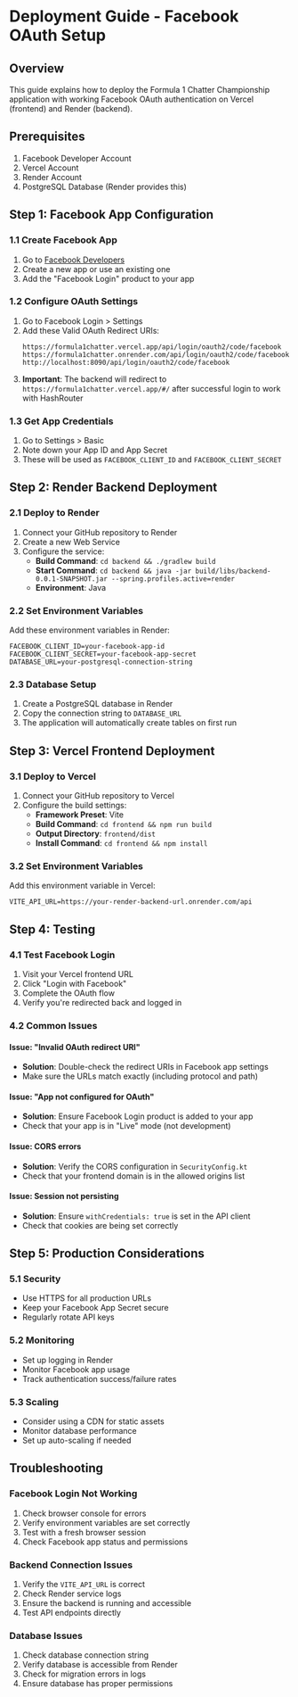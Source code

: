 # Deployment Guide - Facebook OAuth Setup

## Overview
This guide explains how to deploy the Formula 1 Chatter Championship application with working Facebook OAuth authentication on Vercel (frontend) and Render (backend).

## Prerequisites
1. Facebook Developer Account
2. Vercel Account
3. Render Account
4. PostgreSQL Database (Render provides this)

## Step 1: Facebook App Configuration

### 1.1 Create Facebook App
1. Go to [Facebook Developers](https://developers.facebook.com/)
2. Create a new app or use an existing one
3. Add the "Facebook Login" product to your app

### 1.2 Configure OAuth Settings
1. Go to Facebook Login > Settings
2. Add these Valid OAuth Redirect URIs:
   ```
   https://formula1chatter.vercel.app/api/login/oauth2/code/facebook
   https://formula1chatter.onrender.com/api/login/oauth2/code/facebook
   http://localhost:8090/api/login/oauth2/code/facebook
   ```
3. **Important**: The backend will redirect to `https://formula1chatter.vercel.app/#/` after successful login to work with HashRouter

### 1.3 Get App Credentials
1. Go to Settings > Basic
2. Note down your App ID and App Secret
3. These will be used as `FACEBOOK_CLIENT_ID` and `FACEBOOK_CLIENT_SECRET`

## Step 2: Render Backend Deployment

### 2.1 Deploy to Render
1. Connect your GitHub repository to Render
2. Create a new Web Service
3. Configure the service:
   - **Build Command**: `cd backend && ./gradlew build`
   - **Start Command**: `cd backend && java -jar build/libs/backend-0.0.1-SNAPSHOT.jar --spring.profiles.active=render`
   - **Environment**: Java

### 2.2 Set Environment Variables
Add these environment variables in Render:
```
FACEBOOK_CLIENT_ID=your-facebook-app-id
FACEBOOK_CLIENT_SECRET=your-facebook-app-secret
DATABASE_URL=your-postgresql-connection-string
```

### 2.3 Database Setup
1. Create a PostgreSQL database in Render
2. Copy the connection string to `DATABASE_URL`
3. The application will automatically create tables on first run

## Step 3: Vercel Frontend Deployment

### 3.1 Deploy to Vercel
1. Connect your GitHub repository to Vercel
2. Configure the build settings:
   - **Framework Preset**: Vite
   - **Build Command**: `cd frontend && npm run build`
   - **Output Directory**: `frontend/dist`
   - **Install Command**: `cd frontend && npm install`

### 3.2 Set Environment Variables
Add this environment variable in Vercel:
```
VITE_API_URL=https://your-render-backend-url.onrender.com/api
```

## Step 4: Testing

### 4.1 Test Facebook Login
1. Visit your Vercel frontend URL
2. Click "Login with Facebook"
3. Complete the OAuth flow
4. Verify you're redirected back and logged in

### 4.2 Common Issues

#### Issue: "Invalid OAuth redirect URI"
- **Solution**: Double-check the redirect URIs in Facebook app settings
- Make sure the URLs match exactly (including protocol and path)

#### Issue: "App not configured for OAuth"
- **Solution**: Ensure Facebook Login product is added to your app
- Check that your app is in "Live" mode (not development)

#### Issue: CORS errors
- **Solution**: Verify the CORS configuration in `SecurityConfig.kt`
- Check that your frontend domain is in the allowed origins list

#### Issue: Session not persisting
- **Solution**: Ensure `withCredentials: true` is set in the API client
- Check that cookies are being set correctly

## Step 5: Production Considerations

### 5.1 Security
- Use HTTPS for all production URLs
- Keep your Facebook App Secret secure
- Regularly rotate API keys

### 5.2 Monitoring
- Set up logging in Render
- Monitor Facebook app usage
- Track authentication success/failure rates

### 5.3 Scaling
- Consider using a CDN for static assets
- Monitor database performance
- Set up auto-scaling if needed

## Troubleshooting

### Facebook Login Not Working
1. Check browser console for errors
2. Verify environment variables are set correctly
3. Test with a fresh browser session
4. Check Facebook app status and permissions

### Backend Connection Issues
1. Verify the `VITE_API_URL` is correct
2. Check Render service logs
3. Ensure the backend is running and accessible
4. Test API endpoints directly

### Database Issues
1. Check database connection string
2. Verify database is accessible from Render
3. Check for migration errors in logs
4. Ensure database has proper permissions
